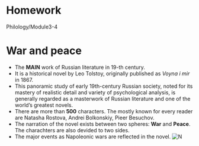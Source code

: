 # Homework
Philology/Module3-4
# War and peace
+ The **MAIN** work of Russian literature in 19-th century.
+ It is a historical novel by Leo Tolstoy, originally published as *Voyna i mir* in 1867. 
+ This panoramic study of early 19th-century Russian society, noted for its mastery of realistic detail and variety of psychological analysis, is generally regarded as a masterwork of Russian literature and one of the world’s greatest novels.
+ There are more than **500** characters. The mostly known for every reader are Natasha Rostova, Andrei Bolkonskiy, Pieer Besuchov.
+ The narration of the novel exists between two spheres: **War** and **Peace**. The charachters are also devided to two sides.
+ The major events as Napoleonic wars are reflected in the novel.
![N](https://www.google.ru/search?newwindow=1&rlz=1C1GGRV_enKG795KG795&biw=1242&bih=553&tbm=isch&sa=1&ei=_81EXKa1K8iOmgXhuazACQ&q=%D0%B2%D0%BE%D0%B9%D0%BD%D0%B0+%D0%B8+%D0%BC%D0%B8%D1%80&oq=%D0%B2%D0%BE%D0%B9%D0%BD%D0%B0+&gs_l=img.3.0.0i67l2j0l8.25561.29151..30199...0.0..0.366.1392.0j2j3j1......2....1..gws-wiz-img.....0.TayUs4NdAqc#imgrc=M9JFt1U4cSpTdM:)

